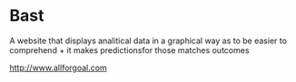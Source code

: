 # Bast
A website that displays analitical data in a graphical way as to be easier to comprehend + it makes predictionsfor those matches outcomes

http://www.allforgoal.com
